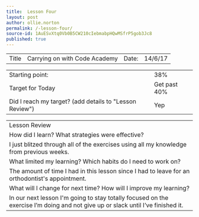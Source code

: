 ```yaml
---
title:  Lesson Four
layout: post
author: ollie.norton
permalink: /-lesson-four/
source-id: 1AuESvXtq0Vb0B5CW210cIebmabpHQwMSfrP5gob3Jc8
published: true
---
```

     

<table>
  <tr>
    <td>Title</td>
    <td>Carrying on with Code Academy</td>
    <td>Date: </td>
    <td>14/6/17</td>
  </tr>
</table>


<table>
  <tr>
    <td>Starting point:</td>
    <td>38%</td>
  </tr>
  <tr>
    <td>Target for Today</td>
    <td>Get past 40%</td>
  </tr>
  <tr>
    <td>Did I reach my target? 
(add details to "Lesson Review")</td>
    <td>Yep</td>
  </tr>
</table>


<table>
  <tr>
    <td>Lesson Review</td>
  </tr>
  <tr>
    <td>How did I learn? What strategies were effective? </td>
  </tr>
  <tr>
    <td>I just blitzed through all of the exercises using all my knowledge from previous weeks.</td>
  </tr>
  <tr>
    <td>What limited my learning? Which habits do I need to work on? </td>
  </tr>
  <tr>
    <td>The amount of time I had in this lesson since I had to leave for an orthodontist's appointment.</td>
  </tr>
  <tr>
    <td>What will I change for next time? How will I improve my learning?</td>
  </tr>
  <tr>
    <td>In our next lesson I'm going to stay totally focused on the exercise I’m doing and not give up or slack until I’ve finished it.</td>
  </tr>
</table>


